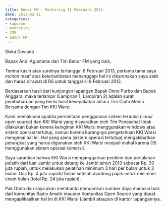 ```yaml
---
title: Benor FM - Mentoring 11 Februari 2013
date: 2013-02-11
categories:
- laporan
- mentoring
- CMS
- Benor FM
---
```


Siska Doviana

Bapak Andi Agustanis dan Tim Benor FM yang baik,

Terima kasih atas surelnya tertanggal 6 Februari 2013, pertama tama saya mohon maaf atas keterlambatan menanggapi hal ini dikarenakan saya sakit dan harus dirawat di RS untuk tanggal 4-9 Februari 2013.

Berdasarkan hasil dari kunjungan lapangan Bapak Onno Purbo dan Bapak Anggara, maka terlampir (Lampiran 1, Lampiran 2) adalah surat pembaharuan yang berisi hasil kesepakatan antara Tim Cipta Media Bersama dengan Tim KKI Warsi.

Kami memaklumi apabila permintaan penggunaan sistem terbuka (linux/ open source) dari KKI Warsi yang disyaratkan oleh Tim Penasehat tidak dilakukan bukan karena keinginan KKI Warsi menggunakan windows atau sistem operasi tertutup, namun karena kurangnya pengetahuan KKI Warsi mengenai hal ini. Hal yang sama (sistem operasi tertutup) mengakibatkan perangkat yang harus digunakan oleh KKI Warsi menjadi mahal karena OS menggunakan sistem operasi komersil.

Saya sarankan bahwa KKI Warsi menganggarkan perdiem dan perjalanan pelatih dari luar Jambi untuk datang ke Jambi tahun 2013 sebesar Rp. 30 juta rupiah, untuk melakukan pelatihan minimum 3 hari per bulan untuk 3 bulan. Gaji Rp. 4 juta rupiah/ bulan setelah dipotong pajak untuk minimum enam bulan (total Rp. 24 juta rupiah).

Pak Onno dan saya akan membantu mencarikan sumber daya manusia baik dari komunitas Radio Amatir maupun Komunitas Open Source yang dapat mengaplikasikan hal ini di KKI Warsi (Jambi) ataupun di kantor lapangannya.
